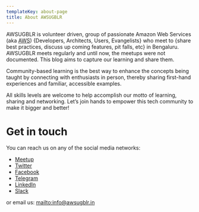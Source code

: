 ```yaml
---
templateKey: about-page
title: About AWSUGBLR
---
```

AWSUGBLR is volunteer driven, group of passionate Amazon Web Services (aka [AWS](https://aws.amazon.com)) {Developers, Architects, Users, Evangelists} who meet to {share best practices, discuss up coming features, pit falls, etc} in Bengaluru. AWSUGBLR meets regularly and until now, the meetups were not documented. This blog aims to capture our learning and share them.

Community-based learning is the best way to enhance the concepts being taught by connecting with enthusiasts in person, thereby sharing first-hand experiences and familiar, accessible examples.

All skills levels are welcome to help accomplish our motto of learning, sharing and networking. Let’s join hands to empower this tech community to make it bigger and better!

# Get in touch

You can reach us on any of the social media networks:

* [Meetup](https://meetup.com/awsugblr)
* [Twitter](https://twitter.com/awsugblr)
* [Facebook](https://facebook.com/awsugblr)
* [Telegram](https://t.me/awsugblr)
* [LinkedIn](https://linkedin.com/in/awsugblr)
* [Slack](https://go.awsugblr.in/slack_invite)



or email us: <mailto:info@awsugblr.in>
